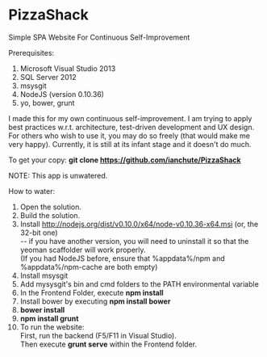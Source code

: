 # PizzaShack

Simple SPA Website For Continuous Self-Improvement

Prerequisites:
 1. Microsoft Visual Studio 2013
 2. SQL Server 2012
 3. msysgit
 4. NodeJS (version 0.10.36)
 5. yo, bower, grunt

I made this for my own continuous self-improvement.
I am trying to apply best practices w.r.t. architecture, test-driven development and UX design.
For others who wish to use it, you may do so freely (that would make me very happy).
Currently, it is still at its infant stage and it doesn't do much.

To get your copy: <b>git clone https://github.com/ianchute/PizzaShack</b>

NOTE: This app is unwatered.

How to water:
 1. Open the solution.
 2. Build the solution.
 3. Install http://nodejs.org/dist/v0.10.0/x64/node-v0.10.36-x64.msi (or, the 32-bit one)<br>
    -- if you have another version, you will need to uninstall it so that the yeoman scaffolder will work properly.<br>
    (If you had NodeJS before, ensure that %appdata%/npm and %appdata%/npm-cache are both empty)
 4. Install msysgit 
 5. Add mysysgit's bin and cmd folders to the PATH environmental variable
 6. In the Frontend Folder, execute <b>npm install</b>
 7. Install bower by executing <b>npm install bower</b>
 8. <b>bower install</b>
 9. <b>npm install grunt</b>
 10. To run the website:<br>
     First, run the backend (F5/F11 in Visual Studio).<br>
     Then execute <b>grunt serve</b> within the Frontend folder.
